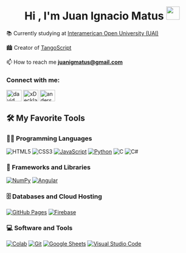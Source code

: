 <h1 align="center"><b>Hi , I'm Juan Ignacio Matus </b><img src="https://media.giphy.com/media/hvRJCLFzcasrR4ia7z/giphy.gif" width="35"></h1>

<!-- BREVE DESCRIPCION -->
📚 Currently studying at [Interamerican Open University (UAI)](https://uai.edu.ar/)

🏙 Creator of [TangoScript](https://instagram.com/tangoscript)

📫 How to reach me **juanigmatus@gmail.com**

<!-- CONTACTO -->
<h3 align="left">Connect with me:</h3>
<p align="left">
<a href="https://www.linkedin.com/in/juanimatus/" target="blank"><img align="center" src="https://raw.githubusercontent.com/rahuldkjain/github-profile-readme-generator/master/src/images/icons/Social/linked-in-alt.svg" alt="david mendoza ramos" height="30" width="40" /></a>
<a href="https://discord.com/users/juanimatus" target="blank"><img align="center" src="https://raw.githubusercontent.com/rahuldkjain/github-profile-readme-generator/master/src/images/icons/Social/discord.svg" alt="xDeckland#0872" height="30" width="40" /></a>
<a href="https://instagram.com/juanimatus" target="blank"><img align="center" src="https://raw.githubusercontent.com/rahuldkjain/github-profile-readme-generator/master/src/images/icons/Social/instagram.svg" alt="anderson_mend53" height="30" width="40" /></a>
</p>

## 🛠️ My Favorite Tools

### 👨‍💻 Programming Languages

<p>
    <!-- HTML Badge -->
<img src="https://img.shields.io/badge/HTML5-E34F26?logo=html5&logoColor=white" alt="HTML5">

<!-- CSS Badge -->
<img src="https://img.shields.io/badge/CSS3-1572B6?logo=css3&logoColor=white" alt="CSS3">
    <a href="https://github.com/Bouaskaoun"><img alt="JavaScript" src="https://img.shields.io/badge/JavaScript%20-%23F7DF1E.svg?logo=javascript&logoColor=black"></a>
    <a href="https://github.com/Bouaskaoun"><img alt="Python" src="https://img.shields.io/badge/Python%20-%2314354C.svg?logo=python&logoColor=white"></a>
<!-- C Badge -->
<img src="https://img.shields.io/badge/C-00599C?logo=c&logoColor=white" alt="C">

<!-- C# Badge -->
<img src="https://img.shields.io/badge/C%23-239120?logo=c-sharp&logoColor=white" alt="C#">
    

### 🧰 Frameworks and Libraries

<p>
    <a href="https://github.com/Bouaskaoun"><img alt="NumPy" src="https://img.shields.io/badge/Numpy%20-%23013243.svg?logo=numpy&logoColor=white"></a>
    <a href="https://github.com/Bouaskaoun"><img alt="Angular" src="https://img.shields.io/badge/Angular%20-%23D00000.svg?logo=Angular&logoColor=white"></a>
</p>

### 🗄️ Databases and Cloud Hosting

<p>
    <a href="https://github.com/Bouaskaoun"><img alt="GitHub Pages" src="https://img.shields.io/badge/GitHub%20Pages-%23327FC7.svg?logo=github&logoColor=white"></a>
    <a href="https://github.com/Bouaskaoun"><img alt="Firebase" src ="https://img.shields.io/badge/Firebase-%23FF6F00.svg?logo=firebase&logoColor=white"></a>
</p>

### 💻 Software and Tools

<p>
    <a href="https://github.com/Bouaskaoun"><img alt="Colab" src="https://img.shields.io/badge/Colab-00b56a.svg?logo=google-colab&logoColor=white"></a>
    <a href="https://github.com/Bouaskaoun"><img alt="Git" src="https://img.shields.io/badge/Git%20-%23F05033.svg?logo=git&logoColor=white"></a>
    <a href="https://github.com/Bouaskaoun"><img alt="Google Sheets" src="https://img.shields.io/badge/Google%20Sheets%20-%2334A853.svg?logo=google%20sheets&logoColor=white"></a>
    <a href="https://github.com/Bouaskaoun"><img alt="Visual Studio Code" src="https://img.shields.io/badge/Visual%20Studio%20Code-0078d7.svg?logo=visual-studio-code&logoColor=white"></a>
</p>
</br>
